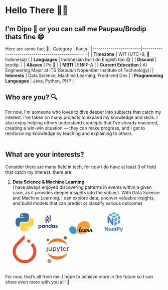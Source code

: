 # Hello There 🙋‍♂️

## I'm Dipo 🧐 or you can call me Paupau/Brodip thats fine 😁

Here are some fact 💫
| Category               | Facts                                             |
|------------------------|---------------------------------------------------|
| **Timezone**           | WIT (UTC+9, 📍 Indonesia)                         |
| **Languages**          | Indonesian but i do English too 😋                |
| **Discord**            | brodip.                                             |
| **Aliases**            | Po 🤚                                              |
| **MBTI**               | ENFP-A                                             |
| **Current Education**  | AI Engineering Major at ITS (Sepuluh Nopember Institute of Technology)|
| **Interests**          | Data Science, Machine Learning, Front-end Dev |
| **Programming Languages** | Java, Python, PHP                    |

## Who are you? 🔍
For now, I'm someone who loves to dive deeper into subjects that catch my interest. I've taken on many projects to expand my knowledge and skills. 
I also enjoy helping others understand concepts that I’ve already mastered, creating a win-win situation — they can make progress, and I get to reinforce my knowledge by teaching and explaining to others.
<br> <br>
## What are your interests?
Consider there are many field in tech, for now i do have at least 3 of field that catch my interest, there are:
<ol>
  <li> <b>Data Science & Machine Learning</b> </li> 
I have always enjoyed discovering patterns in events within a given case, as it provides deeper insights into the subject. With Data Science and Machine Learning, I can explore data, uncover valuable insights, and build models that can predict or classify various outcomes

<img src="https://github.com/imdipo/gambar/blob/main/gambar/pythoned.png" alt="Scikit-Learn" style="width: 75px; height: auto;"><img src="https://github.com/imdipo/gambar/blob/main/gambar/0_aFhjkhfLZOJpdL6y.png" alt="Scikit-Learn" style="width: 75px; height: auto; margin-right: 30px;"><img src="https://github.com/imdipo/gambar/blob/main/gambar/Scikit_learn_logo_small.svg.png" alt="Scikit-Learn" style="width: 75px; height: auto; margin-right: 30px;"><img src="https://github.com/imdipo/gambar/blob/main/gambar/thumbnail_numpy_tutorial_logo-neuraspike.png.png" alt="Scikit-Learn" style="width: 75px; height: auto; margin-right: 30px;"><img src="https://github.com/imdipo/gambar/blob/main/gambar/pytorch-icon-1694x2048-jgwjy3ne.png" alt="Scikit-Learn" style="width: 75px; height: auto; margin-right: 30px;"><img src="https://github.com/imdipo/gambar/blob/main/gambar/Jupyter_logo.svg.png" alt="Scikit-Learn" style="width: 75px; height: auto; margin-right: 30px;">




</ol>
<br>
For now, that’s all from me. I hope to achieve more in the future so I can share even more with you all! 👋


